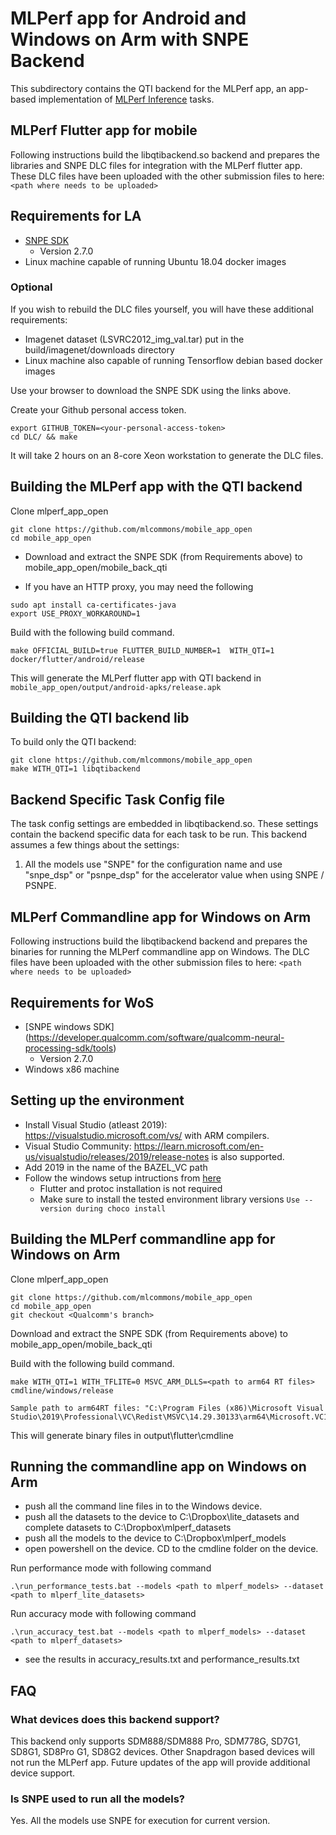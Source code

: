 # MLPerf app for Android and Windows on Arm with SNPE Backend

This subdirectory contains the QTI backend for the MLPerf app, an app-based
implementation of [MLPerf Inference](https://github.com/mlperf/inference) tasks.

## MLPerf Flutter app for mobile

Following instructions build the libqtibackend.so backend and prepares the libraries and
SNPE DLC files for integration with the MLPerf flutter app. These DLC files have been
uploaded with the other submission files to here: `<path where needs to be uploaded>`

## Requirements for LA

<!-- markdown-link-check-disable-next-line -->
* [SNPE SDK](https://developer.qualcomm.com/software/qualcomm-neural-processing-sdk/tools)
  * Version 2.7.0
* Linux machine capable of running Ubuntu 18.04 docker images

### Optional

If you wish to rebuild the DLC files yourself, you will have these additional requirements:

* Imagenet dataset (LSVRC2012_img_val.tar) put in the build/imagenet/downloads directory
* Linux machine also capable of running Tensorflow debian based docker images

Use your browser to download the SNPE SDK using the links above.

Create your Github personal access token.

```shell
export GITHUB_TOKEN=<your-personal-access-token>
cd DLC/ && make
```

It will take 2 hours on an 8-core Xeon workstation to generate the DLC files.

## Building the MLPerf app with the QTI backend

Clone mlperf_app_open

```shell
git clone https://github.com/mlcommons/mobile_app_open
cd mobile_app_open
```

* Download and extract the SNPE SDK (from Requirements above) to mobile_app_open/mobile_back_qti

* If you have an HTTP proxy, you may need the following

```shell
sudo apt install ca-certificates-java
export USE_PROXY_WORKAROUND=1
```

Build with the following build command.

```shell
make OFFICIAL_BUILD=true FLUTTER_BUILD_NUMBER=1  WITH_QTI=1 docker/flutter/android/release
```

This will generate the MLPerf flutter app with QTI backend in ```mobile_app_open/output/android-apks/release.apk```

## Building the QTI backend lib

To build only the QTI backend:

```shell
git clone https://github.com/mlcommons/mobile_app_open
make WITH_QTI=1 libqtibackend
```

## Backend Specific Task Config file

The task config settings are embedded in libqtibackend.so. These settings contain the
backend specific data for each task to be run. This backend assumes a few things about
the settings:

1. All the models use "SNPE" for the configuration name and use "snpe_dsp" or "psnpe_dsp" for the accelerator value when using SNPE / PSNPE.

## MLPerf Commandline app for Windows on Arm

Following instructions build the libqtibackend backend and prepares the binaries for running the MLPerf commandline app on Windows. The DLC files have been
uploaded with the other submission files to here: `<path where needs to be uploaded>`

## Requirements for WoS

<!-- markdown-link-check-disable-next-line -->
* [SNPE windows SDK] (<https://developer.qualcomm.com/software/qualcomm-neural-processing-sdk/tools>)
  * Version 2.7.0
* Windows x86 machine

## Setting up the environment

* Install Visual Studio (atleast 2019): <https://visualstudio.microsoft.com/vs/> with ARM compilers.
* Visual Studio Community: <https://learn.microsoft.com/en-us/visualstudio/releases/2019/release-notes> is also supported.
* Add 2019 in the name of the BAZEL_VC path
* Follow the windows setup intructions from [here](https://github.com/mlcommons/mobile_app_open/blob/master/docs/environment-setup/env-setup-windows.md)
  * Flutter and protoc installation is not required
  * Make sure to install the tested environment library versions `Use --version during choco install`

## Building the MLPerf commandline app for Windows on Arm

Clone mlperf_app_open

```shell
git clone https://github.com/mlcommons/mobile_app_open
cd mobile_app_open
git checkout <Qualcomm's branch>
```

Download and extract the SNPE SDK (from Requirements above) to mobile_app_open/mobile_back_qti

Build with the following build command.

```shell
make WITH_QTI=1 WITH_TFLITE=0 MSVC_ARM_DLLS=<path to arm64 RT files> cmdline/windows/release
```

```shell
Sample path to arm64RT files: "C:\Program Files (x86)\Microsoft Visual Studio\2019\Professional\VC\Redist\MSVC\14.29.30133\arm64\Microsoft.VC142.CRT"
```

This will generate binary files in output\flutter\cmdline

## Running the commandline app on Windows on Arm

* push all the command line files in to the Windows device.
* push all the datasets to the device to C:\Dropbox\lite_datasets and complete datasets to C:\Dropbox\mlperf_datasets
* push all the models to the device to C:\Dropbox\mlperf_models
* open powershell on the device. CD to the cmdline folder on the device.

Run performance mode with following command

```shell
.\run_performance_tests.bat --models <path to mlperf_models> --dataset <path to mlperf_lite_datasets>
```

Run accuracy mode with following command

```shell
.\run_accuracy_test.bat --models <path to mlperf_models> --dataset <path to mlperf_datasets>
```

* see the results in accuracy_results.txt and performance_results.txt

## FAQ

### What devices does this backend support?

This backend only supports SDM888/SDM888 Pro, SDM778G, SD7G1, SD8G1, SD8Pro G1, SD8G2 devices.
Other Snapdragon based devices will not run the MLPerf app. Future updates of the app will provide
additional device support.

### Is SNPE used to run all the models?

Yes. All the models use SNPE for execution for current version.
